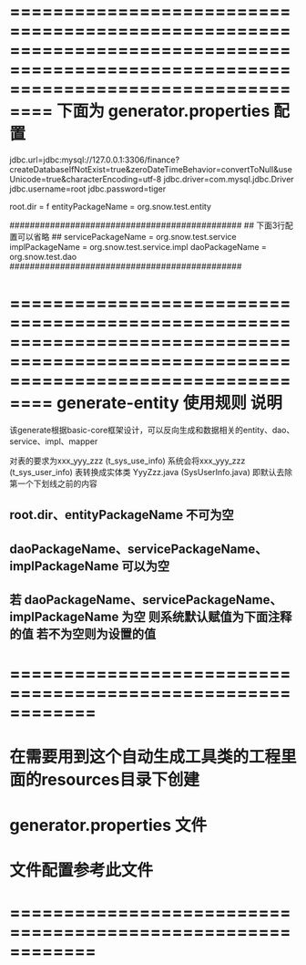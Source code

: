 ======================================================================================================================================
                                                  下面为   generator.properties    配置
======================================================================================================================================

jdbc.url=jdbc:mysql://127.0.0.1:3306/finance?createDatabaseIfNotExist=true&zeroDateTimeBehavior=convertToNull&useUnicode=true&characterEncoding=utf-8
jdbc.driver=com.mysql.jdbc.Driver
jdbc.username=root
jdbc.password=tiger

root.dir = f
entityPackageName = org.snow.test.entity

##############################################
    ##      下面3行配置可以省略        ##
servicePackageName = org.snow.test.service
implPackageName = org.snow.test.service.impl
daoPackageName = org.snow.test.dao
##############################################




======================================================================================================================================
                                              generate-entity  使用规则  说明
======================================================================================================================================

 
该generate根据basic-core框架设计，可以反向生成和数据相关的entity、dao、service、impl、mapper

对表的要求为xxx_yyy_zzz (t_sys_use_info) 系统会将xxx_yyy_zzz (t_sys_user_info) 表转换成实体类 YyyZzz.java (SysUserInfo.java)
即默认去除第一个下划线之前的内容


## root.dir、entityPackageName  不可为空
## daoPackageName、servicePackageName、implPackageName  可以为空
## 若 daoPackageName、servicePackageName、implPackageName  为空 则系统默认赋值为下面注释的值   若不为空则为设置的值




#         ============================================================
#
#           在需要用到这个自动生成工具类的工程里面的resources目录下创建
#                   generator.properties 文件
#           文件配置参考此文件
#
#         ============================================================




